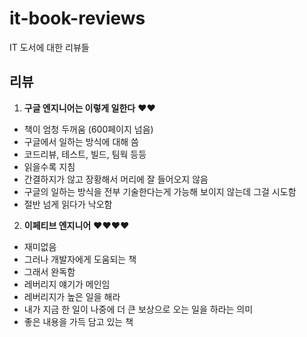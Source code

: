 # it-book-reviews
IT 도서에 대한 리뷰들

## 리뷰
1. **구글 엔지니어는 이렇게 일한다** ❤️❤️
- 책이 엄청 두꺼움 (600페이지 넘음)
- 구글에서 일하는 방식에 대해 씀
- 코드리뷰, 테스트, 빌드, 팀웍 등등
- 읽을수록 지침
- 간결하지가 않고 장황해서 머리에 잘 들어오지 않음
- 구글의 일하는 방식을 전부 기술한다는게 가능해 보이지 않는데 그걸 시도함
- 절반 넘게 읽다가 낙오함

2. **이페티브 엔지니어** ❤️❤️❤️❤️
- 재미없음
- 그러나 개발자에게 도움되는 책
- 그래서 완독함
- 레버리지 얘기가 메인임
- 레버리지가 높은 일을 해라
- 내가 지금 한 일이 나중에 더 큰 보상으로 오는 일을 하라는 의미
- 좋은 내용을 가득 담고 있는 책
